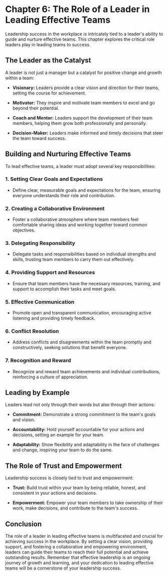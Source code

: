 Chapter 6: The Role of a Leader in Leading Effective Teams
==========================================================

Leadership success in the workplace is intricately tied to a leader's ability to guide and nurture effective teams. This chapter explores the critical role leaders play in leading teams to success.

The Leader as the Catalyst
--------------------------

A leader is not just a manager but a catalyst for positive change and growth within a team:

* **Visionary:** Leaders provide a clear vision and direction for their teams, setting the course for achievement.

* **Motivator:** They inspire and motivate team members to excel and go beyond their potential.

* **Coach and Mentor:** Leaders support the development of their team members, helping them grow both professionally and personally.

* **Decision-Maker:** Leaders make informed and timely decisions that steer the team toward success.

Building and Nurturing Effective Teams
--------------------------------------

To lead effective teams, a leader must adopt several key responsibilities:

### 1. **Setting Clear Goals and Expectations**

* Define clear, measurable goals and expectations for the team, ensuring everyone understands their role and contribution.

### 2. **Creating a Collaborative Environment**

* Foster a collaborative atmosphere where team members feel comfortable sharing ideas and working together toward common objectives.

### 3. **Delegating Responsibility**

* Delegate tasks and responsibilities based on individual strengths and skills, trusting team members to carry them out effectively.

### 4. **Providing Support and Resources**

* Ensure that team members have the necessary resources, training, and support to accomplish their tasks and meet goals.

### 5. **Effective Communication**

* Promote open and transparent communication, encouraging active listening and providing timely feedback.

### 6. **Conflict Resolution**

* Address conflicts and disagreements within the team promptly and constructively, seeking solutions that benefit everyone.

### 7. **Recognition and Reward**

* Recognize and reward team achievements and individual contributions, reinforcing a culture of appreciation.

Leading by Example
------------------

Leaders lead not only through their words but also through their actions:

* **Commitment:** Demonstrate a strong commitment to the team's goals and vision.

* **Accountability:** Hold yourself accountable for your actions and decisions, setting an example for your team.

* **Adaptability:** Show flexibility and adaptability in the face of challenges and change, inspiring your team to do the same.

The Role of Trust and Empowerment
---------------------------------

Leadership success is closely tied to trust and empowerment:

* **Trust:** Build trust within your team by being reliable, honest, and consistent in your actions and decisions.

* **Empowerment:** Empower your team members to take ownership of their work, make decisions, and contribute to the team's success.

Conclusion
----------

The role of a leader in leading effective teams is multifaceted and crucial for achieving success in the workplace. By setting a clear vision, providing support, and fostering a collaborative and empowering environment, leaders can guide their teams to reach their full potential and achieve outstanding results. Remember that effective leadership is an ongoing journey of growth and learning, and your dedication to leading effective teams will be a cornerstone of your leadership success.
